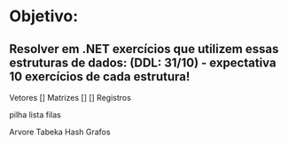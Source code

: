 # Objetivo:

## Resolver em .NET exercícios que utilizem essas estruturas de dados: (DDL: 31/10) - expectativa 10 exercícios de cada estrutura!


Vetores []
Matrizes [] []
Registros 

pilha
lista
filas

Arvore
Tabeka Hash
Grafos